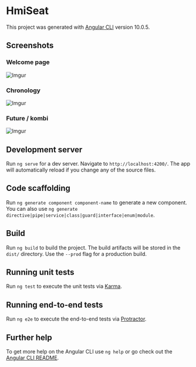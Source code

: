 # HmiSeat

This project was generated with [Angular CLI](https://github.com/angular/angular-cli) version 10.0.5.

## Screenshots

### Welcome page

![Imgur](https://imgur.com/a0zg5hi.png)

### Chronology

![Imgur](https://imgur.com/8lP4qIA.png)

### Future / kombi

![Imgur](https://imgur.com/10FjzGs.png)


## Development server

Run `ng serve` for a dev server. Navigate to `http://localhost:4200/`. The app will automatically reload if you change any of the source files.

## Code scaffolding

Run `ng generate component component-name` to generate a new component. You can also use `ng generate directive|pipe|service|class|guard|interface|enum|module`.

## Build

Run `ng build` to build the project. The build artifacts will be stored in the `dist/` directory. Use the `--prod` flag for a production build.

## Running unit tests

Run `ng test` to execute the unit tests via [Karma](https://karma-runner.github.io).

## Running end-to-end tests

Run `ng e2e` to execute the end-to-end tests via [Protractor](http://www.protractortest.org/).

## Further help

To get more help on the Angular CLI use `ng help` or go check out the [Angular CLI README](https://github.com/angular/angular-cli/blob/master/README.md).

